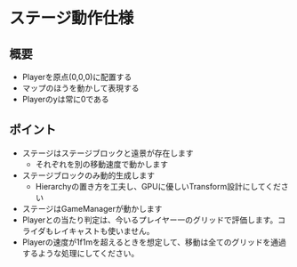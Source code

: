 # ステージ動作仕様

## 概要
- Playerを原点(0,0,0)に配置する
- マップのほうを動かして表現する
- Playerのyは常に0である

## ポイント
- ステージはステージブロックと遠景が存在します
  - それぞれを別の移動速度で動かします
- ステージブロックのみ動的生成します
  - Hierarchyの置き方を工夫し、GPUに優しいTransform設計にしてください
- ステージはGameManagerが動かします
- Playerとの当たり判定は、今いるプレイヤー一のグリッドで評価します。コライダもレイキャストも使いません。
- Playerの速度が1f1mを超えるときを想定して、移動は全てのグリッドを通過するような処理にしてください。
